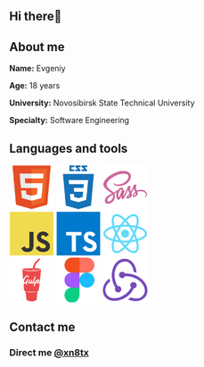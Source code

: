 ## <div>Hi there👋</div>
## <div>About me</div>
<div>
  
  **Name:** Evgeniy

  **Age:** 18 years

  **University:** Novosibirsk State Technical University

  **Specialty:** Software Engineering
</div>

## <div>Languages and tools<div/>
<div>
  <img src="https://github.com/devicons/devicon/blob/master/icons/html5/html5-original.svg"  title="HTML5" alt="HTML5" width="80" height="80"/>  
  <img src="https://github.com/devicons/devicon/blob/master/icons/css3/css3-plain-wordmark.svg"  title="CSS3" alt="CSS" width="80" height="80"/>  
  <img src="https://github.com/devicons/devicon/blob/master/icons/sass/sass-original.svg"  title="SASS" alt="SASS" width="80" height="80"/>
  <div></div>
  <img src="https://github.com/devicons/devicon/blob/master/icons/javascript/javascript-original.svg"  title="JAVASCRIPT" alt="JAVASCRIPT" width="80"   height="80"/>
  <img src="https://github.com/devicons/devicon/blob/master/icons/typescript/typescript-original.svg"  title="typescritpt" alt="typescritpt" width="80"   height="80"/>  
  <img src="https://github.com/devicons/devicon/blob/master/icons/react/react-original.svg"  title="react" alt="react" width="80"   height="80"/> 
  <div></div>
  <img src="https://github.com/devicons/devicon/blob/master/icons/gulp/gulp-plain.svg"  title="gulp" alt="gulp" width="80"   height="80"/>
  <img src="https://github.com/devicons/devicon/blob/master/icons/figma/figma-original.svg"  title="figma" alt="figma" width="80"   height="80"/>
  <img src="https://github.com/devicons/devicon/blob/master/icons/redux/redux-original.svg"  title="figma" alt="figma" width="80"   height="80"/>
</div>
  
## <div>Contact me<div/>
### Direct me [@xn8tx](https://t.me/xn8tx)

